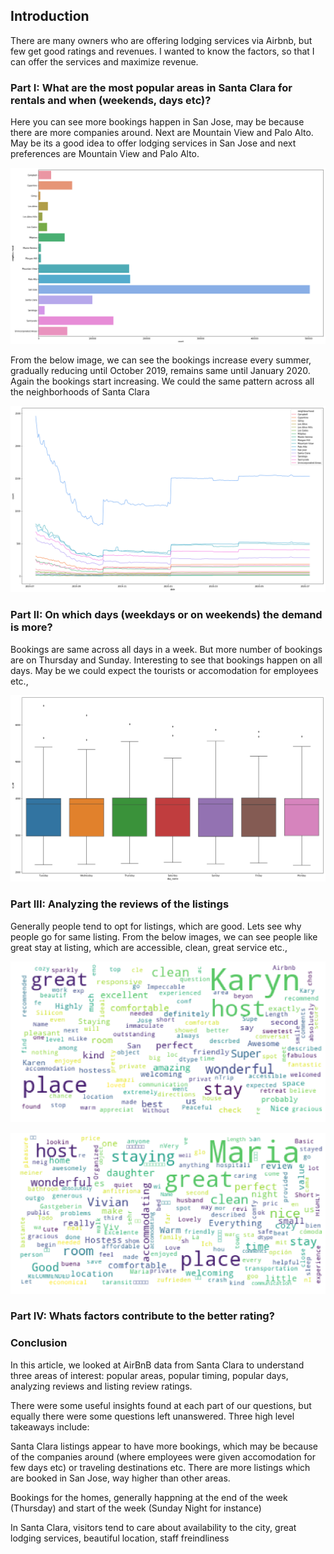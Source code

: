 ## Introduction

There are many owners who are offering lodging services via Airbnb, but few get good ratings and revenues. I wanted to know the factors, so that I can offer the services and maximize revenue.

### Part I: What are the most popular areas in Santa Clara for rentals and when (weekends, days etc)?

Here you can see more bookings happen in San Jose, may be because there are more companies around. Next are Mountain View and Palo Alto. May be its a good idea to offer lodging services in San Jose and next preferences are Mountain View and Palo Alto.

![most_popular_area](most_popular_area.png)

From the below image, we can see the bookings increase every summer, gradually reducing until October 2019, remains same until January 2020. Again the bookings start increasing. We could the same pattern across all the neighborhoods of Santa Clara

![most_popular_times](most_popular_times.png)

### Part II: On which days (weekdays or on weekends) the demand is more?

Bookings are same across all days in a week. But more number of bookings are on Thursday and Sunday. Interesting to see that bookings happen on all days. May be we could expect the tourists or accomodation for employees etc.,

![days](days.png)

### Part III: Analyzing the reviews of the listings

Generally people tend to opt for listings, which are good. Lets see why people go for same listing. From the below images, we can see people like great stay at listing, which are accessible, clean, great service etc.,

![reviews1](reviews1.png)

![reviews2](reviews2.png)

### Part IV: Whats factors contribute to the better rating?



### Conclusion

In this article, we looked at AirBnB data from Santa Clara to understand three areas of interest: popular areas, popular timing, popular days, analyzing reviews and listing review ratings.

There were some useful insights found at each part of our questions, but equally there were some questions left unanswered. Three high level takeaways include:

Santa Clara listings appear to have more bookings, which may be because of the companies around (where employees were given accomodation for few days etc) or traveling destinations etc. There are more listings which are booked in San Jose, way higher than other areas.

Bookings for the homes, generally happning at the end of the week (Thursday) and start of the week (Sunday Night for instance)

In Santa Clara, visitors tend to care about availability to the city, great lodging services, beautiful location, staff freindliness 
